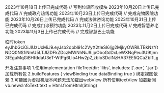 2023年10月18日上传已完成代码  // 写到垃圾回收模块
2023年10月20日上传已完成代码  // 完成政府热线功能
2023年10月23日上传已完成代码  // 完成宠物医院功能
2023年10月26日上传已完成代码  // 完成法律咨询功能
2023年10月31日上传已完成代码  // 完成门诊预约功能
2023年11月2日上传已完成代码  // 完成智慧养老功能
2023年11月3日上传已完成代码  // 完成智慧巴士功能

临时token
eyJhbGciOiJIUzUxMiJ9.eyJsb2dpbl91c2VyX2tleSI6Ijg2MjkyOWRlLTBkNzYtNDQ0NS1iNmU5LTJlZDFkZDczMWNhNiJ9.jpOboGdDxLeWXNqPeu3U9tjnn3fEguMqGiBHfddaU3eT-WtPg6Llo4Hw2p7_zbIoSDcINzHA37EE5QCaZbI1Lg

开发注意事项 
1.使用implementation fileTree(dir: 'libs', includes: ['*.aar', '*.jar'])加载所有包
2.buildFeatures {
          viewBinding true
          dataBinding true
      }  绑定视图依赖
3.可能因为虚拟机版本问题无法加载出webView 所有使用textView 加载新闻 vb.newsInfoText.text = Html.fromHtml(String)

